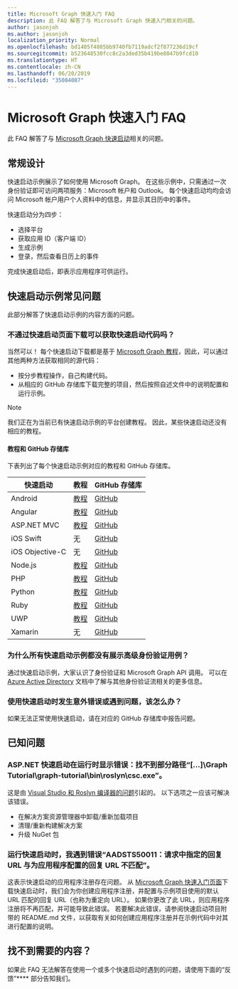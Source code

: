 ```yaml
---
title: Microsoft Graph 快速入门 FAQ
description: 此 FAQ 解答了与 Microsoft Graph 快速入门相关的问题。
author: jasonjoh
ms.author: jasonjoh
localization_priority: Normal
ms.openlocfilehash: bd1405f4805bb9740fb7119adcf2f877236d19cf
ms.sourcegitcommit: b523648530fcc8c2a3ded35b419be8047b9fcd10
ms.translationtype: HT
ms.contentlocale: zh-CN
ms.lasthandoff: 06/20/2019
ms.locfileid: "35084087"
---
```

# <a name="microsoft-graph-quick-start-faq"></a>Microsoft Graph 快速入门 FAQ

此 FAQ 解答了与 [Microsoft Graph 快速启动](https://developer.microsoft.com/graph/quick-start)相关的问题。

## <a name="general-design"></a>常规设计

快速启动示例展示了如何使用 Microsoft Graph。 在这些示例中，只需通过一次身份验证即可访问两项服务：Microsoft 帐户和 Outlook。 每个快速启动均均会访问 Microsoft 帐户用户个人资料中的信息，并显示其日历中的事件。

快速启动分为四步：

- 选择平台
- 获取应用 ID（客户端 ID）
- 生成示例
- 登录，然后查看日历上的事件

完成快速启动后，即表示应用程序可供运行。

## <a name="general-quick-start-sample-questions"></a>快速启动示例常见问题

<!-- markdownlint-disable MD026 -->

此部分解答了快速启动示例的内容方面的问题。

### <a name="can-i-get-the-quick-start-code-without-downloading-through-the-quick-start-page"></a>不通过快速启动页面下载可以获取快速启动代码吗？

当然可以！ 每个快速启动下载都是基于 [Microsoft Graph 教程](tutorials.md)，因此，可以通过其他两种方法获取相同的源代码：

- 按分步教程操作，自己构建代码。
- 从相应的 GitHub 存储库下载完整的项目，然后按照自述文件中的说明配置和运行示例。

> [!NOTE]
> 我们正在为当前已有快速启动示例的平台创建教程。 因此，某些快速启动还没有相应的教程。

#### <a name="tutorials-and-github-repositories"></a>教程和 GitHub 存储库

下表列出了每个快速启动示例对应的教程和 GitHub 存储库。

| 快速启动 | 教程 | GitHub 存储库 |
|-------------|----------|-------------------|
| Android | [教程](/graph/tutorials/android) | [GitHub](https://github.com/microsoftgraph/android-java-connect-sample) |
| Angular | [教程](/graph/tutorials/angular) | [GitHub](https://github.com/microsoftgraph/msgraph-training-angularspa) |
| ASP.NET MVC | [教程](/graph/tutorials/aspnet) | [GitHub](https://github.com/microsoftgraph/msgraph-training-aspnetmvcapp) |
| iOS Swift | 无 | [GitHub](https://github.com/microsoftgraph/ios-swift-connect-sample) |
| iOS Objective-C | 无 | [GitHub](https://github.com/microsoftgraph/ios-objectivec-connect-rest-sample) |
| Node.js | [教程](/graph/tutorials/node) | [GitHub](https://github.com/microsoftgraph/msgraph-training-nodeexpressapp) |
| PHP | [教程](/graph/tutorials/php) | [GitHub](https://github.com/microsoftgraph/msgraph-training-phpapp) |
| Python | [教程](/graph/tutorials/python) | [GitHub](https://github.com/microsoftgraph/msgraph-training-pythondjangoapp) |
| Ruby | [教程](/graph/tutorials/ruby) | [GitHub](https://github.com/microsoftgraph/msgraph-training-rubyrailsapp) |
| UWP | [教程](/graph/tutorials/uwp) | [GitHub](https://github.com/microsoftgraph/msgraph-training-uwp) |
| Xamarin | 无 | [GitHub](https://github.com/microsoftgraph/xamarin-csharp-connect-sample) |

### <a name="why-dont-any-of-the-quick-start-samples-show-advanced-authentication-use-cases"></a>为什么所有快速启动示例都没有展示高级身份验证用例？

通过快速启动示例，大家认识了身份验证和 Microsoft Graph API 调用。 可以在 [Azure Active Directory](/azure/active-directory/develop/authentication-scenarios) 文档中了解与其他身份验证流相关的更多信息。

### <a name="what-if-i-run-into-an-unexpected-error-or-problem-with-a-quick-start"></a>使用快速启动时发生意外错误或遇到问题，该怎么办？

如果无法正常使用快速启动，请在对应的 GitHub 存储库中报告问题。

## <a name="known-issues"></a>已知问题

### <a name="aspnet-quick-start-displays-an-error-when-running-it-cannot-find-a-part-of-the-path-graph-tutorialgraph-tutorialbinroslyncscexe"></a>ASP.NET 快速启动在运行时显示错误：找不到部分路径“[...]\Graph Tutorial\graph-tutorial\bin\roslyn\csc.exe”。

这是由 [Visual Studio 和 Roslyn 编译器的问题](https://github.com/dotnet/roslyn/issues/15556)引起的。 以下选项之一应该可解决该错误。

- 在解决方案资源管理器中卸载/重新加载项目
- 清理/重新构建解决方案
- 升级 NuGet 包

### <a name="im-getting-aadsts50011-the-reply-url-specified-in-the-request-does-not-match-the-reply-urls-configured-for-the-application-when-running-a-quick-start"></a>运行快速启动时，我遇到错误“AADSTS50011：请求中指定的回复 URL 与为应用程序配置的回复 URL 不匹配”。

这表示快速启动的应用程序注册存在问题。 从 [Microsoft Graph 快速入门页面](https://developer.microsoft.com/graph/quick-start)下载快速启动时，我们会为你创建应用程序注册，并配置与示例项目使用的默认 URL 匹配的回复 URL（也称为重定向 URL）。 如果你更改了此 URL，则应用程序注册将不再匹配，并可能导致此错误。 若要解决此错误，请参阅快速启动项目附带的 README.md 文件，以获取有关如何创建应用程序注册并在示例代码中对其进行配置的说明。

## <a name="didnt-find-what-you-need"></a>找不到需要的内容？

如果此 FAQ 无法解答在使用一个或多个快速启动时遇到的问题，请使用下面的“反馈”**** 部分告知我们。
